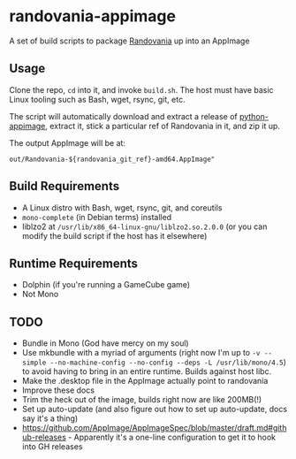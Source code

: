 # randovania-appimage

A set of build scripts to package [Randovania](https://github.com/randovania/randovania) up into an AppImage

## Usage

Clone the repo, `cd` into it, and invoke `build.sh`. The host must have basic Linux tooling such as Bash, wget, rsync, git, etc.

The script will automatically download and extract a release of [python-appimage](https://github.com/niess/python-appimage), extract it, stick a particular ref of Randovania in it, and zip it up.

The output AppImage will be at:

```
out/Randovania-${randovania_git_ref}-amd64.AppImage"
```

## Build Requirements

* A Linux distro with Bash, wget, rsync, git, and coreutils
* `mono-complete` (in Debian terms) installed
* liblzo2 at `/usr/lib/x86_64-linux-gnu/liblzo2.so.2.0.0` (or you can modify the build script if the host has it elsewhere)

## Runtime Requirements

* Dolphin (if you're running a GameCube game)
* Not Mono

## TODO

* Bundle in Mono (God have mercy on my soul)
 * Use mkbundle with a myriad of arguments (right now I'm up to `-v --simple --no-machine-config --no-config --deps -L /usr/lib/mono/4.5`) to avoid having to bring in an entire runtime. Builds against host libc.
* Make the .desktop file in the AppImage actually point to randovania
* Improve these docs
* Trim the heck out of the image, builds right now are like 200MB(!)
* Set up auto-update (and also figure out how to set up auto-update, docs say it's a thing)
 * https://github.com/AppImage/AppImageSpec/blob/master/draft.md#github-releases - Apparently it's a one-line configuration to get it to hook into GH releases
